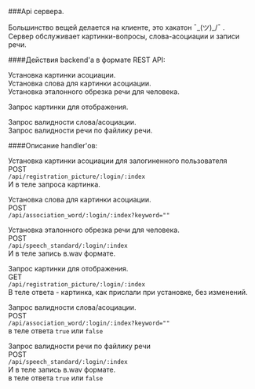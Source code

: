 ###Api сервера.  
  
Большинство вещей делается на клиенте, это хакатон ¯\_(ツ)_/¯ .  
Сервер обслуживает картинки-вопросы, слова-асоциации и записи речи.  
  
####Действия backend'а в формате REST API:  

Установка картинки асоциации.  
Установка слова для картинки асоциации.  
Установка эталонного обрезка речи для человека.  

Запрос картинки для отображения.  

Запрос валидности слова/асоциации.  
Запрос валидности речи по файлику речи.  
  
####Описание handler'ов:
  
Установка картинки асоциации для залогиненного пользователя  
POST  
```/api/registration_picture/:login/:index```  
И в теле запроса картинка.  
  
Установка слова для картинки асоциации.  
POST  
```/api/association_word/:login/:index?keyword=""```  
  
Установка эталонного обрезка речи для человека.  
POST  
```/api/speech_standard/:login/:index```  
И в теле запись в.wav формате.  
  
Запрос картинки для отображения.  
GET  
```/api/registration_picture/:login/:index```  
В теле ответа - картинка, как прислали при установке, без изменений.  
  
Запрос валидности слова/асоциации.  
POST  
```/api/association_word/:login/:index?keyword=""```  
в теле ответа ```true``` или ```false```  
  
Запрос валидности речи по файлику речи  
POST  
```/api/speech_standard/:login/:index```  
И в теле запись в.wav формате.  
в теле ответа ```true``` или ```false```  
